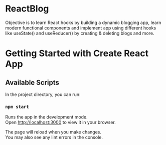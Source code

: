 # ReactBlog
Objective is to learn React hooks by building a dynamic blogging app, learn modern functional components and implement app using different hooks like useState() and useReducer() by creating & deleting blogs and more.

# Getting Started with Create React App

## Available Scripts

In the project directory, you can run:

### `npm start`

Runs the app in the development mode.\
Open [http://localhost:3000](http://localhost:3000) to view it in your browser.

The page will reload when you make changes.\
You may also see any lint errors in the console.

